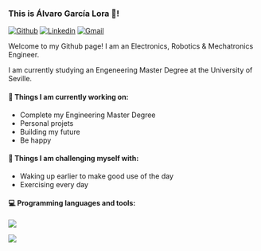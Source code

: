 ### This is Álvaro García Lora 👋!

[![Github](https://img.shields.io/badge/-Github-000?style=flat&logo=Github&logoColor=white)](https://github.com/aglora)
[![Linkedin](https://img.shields.io/badge/-LinkedIn-blue?style=flat&logo=Linkedin&logoColor=white)](https://www.linkedin.com/in/alvaro-garcia-lora/)
[![Gmail](https://img.shields.io/badge/-Gmail-c14438?style=flat&logo=Gmail&logoColor=white)](mailto:alvarog4lora@gmail.com)

Welcome to my Github page! I am an Electronics, Robotics & Mechatronics Engineer. 

I am currently studying an Engeneering Master Degree at the University of Seville.  

#### 🌱 Things I am currently working on: 
- Complete my Engineering Master Degree  
- Personal projets
- Building my future
- Be happy

#### :muscle: Things I am challenging myself with:
- Waking up earlier to make good use of the day
- Exercising every day

#### :computer: Programming languages and tools: 
 <p>
  <a href="https://skillicons.dev">
    <img src="https://skillicons.dev/icons?i=c,cpp,py,arduino,raspberrypi,linux,vscode,ros,matlab,git,gitlab,github,discord,docker,html,photoshop&perline=8" />
  </a>
</p>

<a href="https://visitcount.itsvg.in">
  <img src="https://visitcount.itsvg.in/api?id=aglora&label=Profile%20Views&color=3&icon=5&pretty=true" />
</a>
